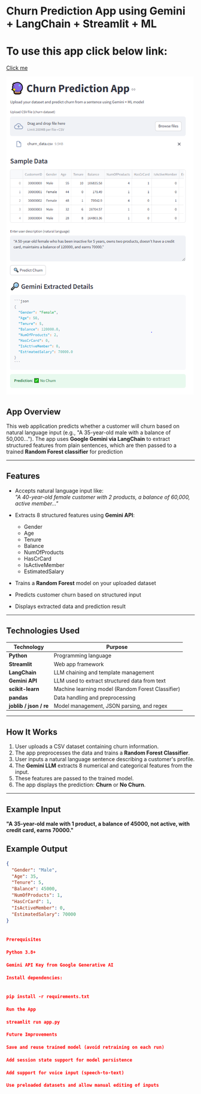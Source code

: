 # Churn Prediction App using **Gemini + LangChain + Streamlit + ML**

# To use this app click below link:

[Click me](https://aimlprojects-zb7gschypfewwzv7ubi63e.streamlit.app/)


![Img](image.png)

##  **App Overview**

This web application predicts whether a customer will churn based on natural language input (e.g., "A 35-year-old male with a balance of 50,000..."). The app uses **Google Gemini via LangChain** to extract structured features from plain sentences, which are then passed to a trained **Random Forest classifier** for prediction

---

## **Features**

- Accepts natural language input like:  
  _"A 40-year-old female customer with 2 products, a balance of 60,000, active member..."_

- Extracts 8 structured features using **Gemini API**:
  - Gender
  - Age
  - Tenure
  - Balance
  - NumOfProducts
  - HasCrCard
  - IsActiveMember
  - EstimatedSalary

- Trains a **Random Forest** model on your uploaded dataset
- Predicts customer churn based on structured input
- Displays extracted data and prediction result

---

## **Technologies Used**

| **Technology**       | **Purpose**                                           |
|----------------------|--------------------------------------------------------|
| **Python**           | Programming language                                   |
| **Streamlit**        | Web app framework                                      |
| **LangChain**        | LLM chaining and template management                   |
| **Gemini API**       | LLM used to extract structured data from text         |
| **scikit-learn**     | Machine learning model (Random Forest Classifier)      |
| **pandas**           | Data handling and preprocessing                        |
| **joblib / json / re** | Model management, JSON parsing, and regex            |

---

## **How It Works**

1. User uploads a CSV dataset containing churn information.
2. The app preprocesses the data and trains a **Random Forest Classifier**.
3. User inputs a natural language sentence describing a customer's profile.
4. The **Gemini LLM** extracts 8 numerical and categorical features from the input.
5. These features are passed to the trained model.
6. The app displays the prediction: **Churn** or **No Churn**.

---

## **Example Input**

**"A 35-year-old male with 1 product, a balance of 45000, not active, with credit card, earns 70000."**

## **Example Output**

```json
{
  "Gender": "Male",
  "Age": 35,
  "Tenure": 5,
  "Balance": 45000,
  "NumOfProducts": 1,
  "HasCrCard": 1,
  "IsActiveMember": 0,
  "EstimatedSalary": 70000
}


Prerequisites

Python 3.8+

Gemini API Key from Google Generative AI

Install dependencies:


pip install -r requirements.txt

Run the App

streamlit run app.py

Future Improvements

Save and reuse trained model (avoid retraining on each run)

Add session state support for model persistence

Add support for voice input (speech-to-text)

Use preloaded datasets and allow manual editing of inputs